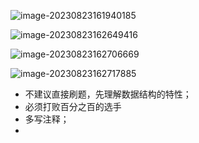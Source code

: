 ![image-20230823161940185](https://cdn.jsdelivr.net/gh/lsyhahaha/Mytypora/img/202308231619571.png)

![image-20230823162649416](https://cdn.jsdelivr.net/gh/lsyhahaha/Mytypora/img/202308231626515.png)

![image-20230823162706669](https://cdn.jsdelivr.net/gh/lsyhahaha/Mytypora/img/202308231627772.png)

![image-20230823162717885](https://cdn.jsdelivr.net/gh/lsyhahaha/Mytypora/img/202308231627965.png)





- 不建议直接刷题，先理解数据结构的特性；
- 必须打败百分之百的选手
- 多写注释；
- 
